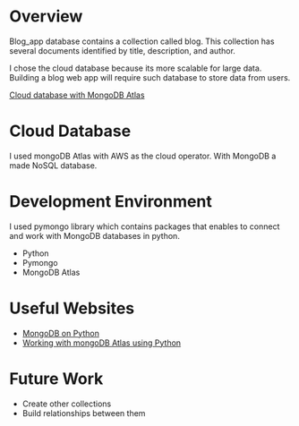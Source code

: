 # Overview

Blog_app database contains a collection called blog. This collection has several documents identified by title, description, and author.

I chose the cloud database because its more scalable for large data. Building a blog web app will require such database to store data from users.

[Cloud database with MongoDB Atlas](https://youtu.be/RsDCb7sBl_g)

# Cloud Database

I used mongoDB Atlas with AWS as the cloud operator. With MongoDB a made NoSQL database.

# Development Environment

I used pymongo library which contains packages that enables to connect and work with MongoDB databases in python.

- Python
- Pymongo
- MongoDB Atlas

# Useful Websites

- [MongoDB on Python](https://learn.mongodb.com/learn/course/connecting-to-mongodb-in-python/lesson-2-connecting-to-an-atlas-cluster-in-python-applications/learn?client=customere)
- [Working with mongoDB Atlas using Python](https://www.youtube.com/watch?v=VQnmcBnguPY)

# Future Work

- Create other collections
- Build relationships between them